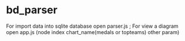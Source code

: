 # bd_parser
For import data into sqlite database open parser.js ; 
For view a diagram open app.js (node index chart_name(medals or topteams) other param)
